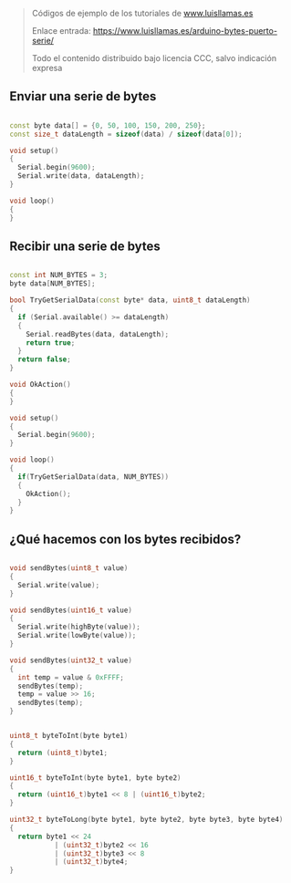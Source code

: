 > Códigos de ejemplo de los tutoriales de www.luisllamas.es
>
> Enlace entrada: https://www.luisllamas.es/arduino-bytes-puerto-serie/
>
> Todo el contenido distribuido bajo licencia CCC, salvo indicación expresa


## Enviar una serie de bytes
```cpp
const byte data[] = {0, 50, 100, 150, 200, 250};
const size_t dataLength = sizeof(data) / sizeof(data[0]);

void setup()
{
  Serial.begin(9600);
  Serial.write(data, dataLength);
}

void loop() 
{
}
```



## Recibir una serie de bytes
```cpp
const int NUM_BYTES = 3;
byte data[NUM_BYTES];

bool TryGetSerialData(const byte* data, uint8_t dataLength)
{
  if (Serial.available() >= dataLength)
  {
    Serial.readBytes(data, dataLength);
    return true;
  }
  return false;
}

void OkAction()
{
}

void setup()
{
  Serial.begin(9600);
}

void loop()
{
  if(TryGetSerialData(data, NUM_BYTES))
  {
    OkAction();
  }
}
```



## ¿Qué hacemos con los bytes recibidos?
```cpp
void sendBytes(uint8_t value)
{
  Serial.write(value);
}

void sendBytes(uint16_t value)
{
  Serial.write(highByte(value));
  Serial.write(lowByte(value));
}

void sendBytes(uint32_t value)
{
  int temp = value & 0xFFFF;
  sendBytes(temp);
  temp = value >> 16;
  sendBytes(temp);
}
```

```cpp
uint8_t byteToInt(byte byte1)
{
  return (uint8_t)byte1;
}

uint16_t byteToInt(byte byte1, byte byte2)
{
  return (uint16_t)byte1 << 8 | (uint16_t)byte2;
}

uint32_t byteToLong(byte byte1, byte byte2, byte byte3, byte byte4)
{
  return byte1 << 24 
           | (uint32_t)byte2 << 16
           | (uint32_t)byte3 << 8
           | (uint32_t)byte4;
}
```


